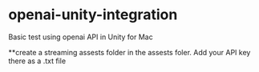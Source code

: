 # openai-unity-integration
Basic test using openai API in Unity for Mac


**create a streaming assests folder in the assests foler. Add your API key there as a .txt file

